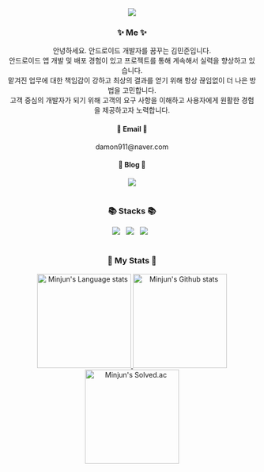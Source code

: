 <div align="center">
  <img src="https://capsule-render.vercel.app/api?type=waving&fontColor=703ee5&text=MinJun's%20GitHub%20&height=200&fontSize=60&desc=Welcome!&descAlignY=75&descAlign=70" />
<h3>✨ Me ✨</h3>
  <p>
    안녕하세요. 안드로이드 개발자를 꿈꾸는 김민준입니다. <br>
    안드로이드 앱 개발 및 배포 경험이 있고 프로젝트를 통해 계속해서 실력을 향상하고 있습니다. <br>
    맡겨진 업무에 대한 책임감이 강하고 최상의 결과를 얻기 위해 항상 끊임없이 더 나은 방법을 고민합니다. <br>
    고객 중심의 개발자가 되기 위해 고객의 요구 사항을 이해하고 사용자에게 원활한 경험을 제공하고자 노력합니다. 
  </p>
 
  <h4>📧 Email 📧</h4>
  damon911@naver.com
  
  <h4>📖 Blog 📖</h4>
  <a href="https://damon-911.tistory.com/" target="_blank">
    <img src="https://img.shields.io/badge/Tistory-535D6C?style=for-the-badge&logo=Tistory&logoColor=white"/></a>
</div>

#
<div align="center">
<h3>📚 Stacks 📚</h3>
<p>
<img src="https://img.shields.io/badge/Java-007396?style=for-the-badge&logo=OpenJDK&logoColor=white"/>&nbsp;&nbsp; 
<img src="https://img.shields.io/badge/Kotlin-%237F52FF.svg?style=for-the-badge&logo=kotlin&logoColor=white"/>&nbsp;&nbsp; 
<img src="https://img.shields.io/badge/Android-3DDC84.svg?&style=for-the-badge&logo=Android&logoColor=white"/>&nbsp;&nbsp;
</div>
  
#
<div align="center"> 
<h3>👑 My Stats 👑</h3>
  
<a href="https://github.com/anuraghazra/github-readme-stats">
  <img height=190 src="https://github-readme-stats-git-masterrstaa-rickstaa.vercel.app/api/top-langs/?username=damon-911&layout=compact&role=owner,collaborator&langs_count=6&hide_border=true&include_orgs=true&theme=tokyonight" alt="Minjun's Language stats" />
</a>
  
<a href="https://github.com/anuraghazra/github-readme-stats">
  <img height=190 src="https://github-readme-stats-git-masterrstaa-rickstaa.vercel.app/api?username=damon-911&role=owner,collaborator&show_icons=true&count_private=true&card_width=300&include_all_commits=true&include_orgs=true&theme=tokyonight" alt="Minjun's Github stats" />
</a>
  
<a href="https://solved.ac/damon911">
  <img height=190 src="http://mazassumnida.wtf/api/v2/generate_badge?boj=damon911" alt="Minjun's Solved.ac" />
</a>
  
</div>

  
<!--
**damon-911/damon-911** is a ✨ _special_ ✨ repository because its `README.md` (this file) appears on your GitHub profile.

Here are some ideas to get you started:

- 🔭 I’m currently working on ...
- 🌱 I’m currently learning ...
- 👯 I’m looking to collaborate on ...
- 🤔 I’m looking for help with ...
- 💬 Ask me about ...
- 📫 How to reach me: ...
- 😄 Pronouns: ...
- ⚡ Fun fact: ...
-->
